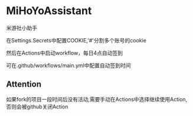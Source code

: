 # MiHoYoAssistant
米游社小助手

在Settings.Secrets中配置COOKIE,'#'分割多个账号的cookie

然后在Actions中启动workflow，每日4点自动签到

可在.github/workflows/main.yml中配置自动签到时间

## Attention
如果fork的项目一段时间后没有活动,需要手动在Actions中选择继续使用Action,否则会被github关闭Action
